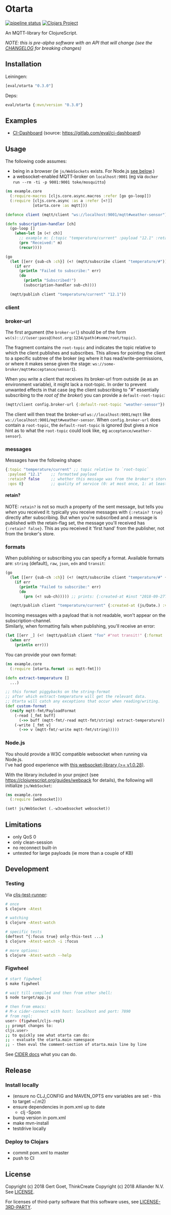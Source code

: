 # Otarta

[![pipeline status](https://gitlab.com/eval/otarta/badges/master/pipeline.svg)](https://gitlab.com/eval/otarta/commits/master)
[![Clojars Project](https://img.shields.io/clojars/v/eval/otarta.svg)](https://clojars.org/eval/otarta)


An MQTT-library for ClojureScript.

_NOTE: this is pre-alpha software with an API that will change (see the [CHANGELOG](./CHANGELOG.md) for breaking changes)_

## Installation

Leiningen:
```clojure
[eval/otarta "0.3.0"]
```

Deps:
```clojure
eval/otarta {:mvn/version "0.3.0"}
```

## Examples

* [CI-Dashboard](https://eval.gitlab.io/ci-dashboard/) (source: https://gitlab.com/eval/ci-dashboard)

## Usage

The following code assumes:
- being in a browser (ie `js/WebSockets` exists. For Node.js [see below](README.md#nodejs).)
- a websocket-enabled MQTT-broker on `localhost:9001` (eg via `docker run --rm -ti -p 9001:9001 toke/mosquitto`)

```clojure
(ns example.core
  (:require-macros [cljs.core.async.macros :refer [go go-loop]])
  (:require [cljs.core.async :as a :refer [<!]]
            [otarta.core :as mqtt]))

(defonce client (mqtt/client "ws://localhost:9001/mqtt#weather-sensor"))

(defn subscription-handler [ch]
  (go-loop []
    (when-let [m (<! ch)]
      ;; example m: {:topic "temperature/current" :payload "12.1" :retain? false :qos 0}
      (prn "Received:" m)
      (recur))))

(go
  (let [[err {sub-ch :ch}] (<! (mqtt/subscribe client "temperature/#"))]
    (if err
      (println "Failed to subscribe:" err)
      (do
        (println "Subscribed!")
        (subscription-handler sub-ch))))

  (mqtt/publish client "temperature/current" "12.1"))
```

### client

### broker-url

The first argument (the `broker-url`) should be of the form `ws(s):://(user:pass@)host.org:1234/path(#some/root/topic)`.

The fragment contains the `root-topic` and indicates the topic relative to which the client publishes and subscribes. This allows for pointing the client to a specific subtree of the broker (eg where it has read/write-permissions, or where it makes sense given the stage: `ws://some-broker/mqtt#acceptance/sensor1`).

When you write a client that receives its broker-url from outside (ie as an environment variable), it might lack a root-topic. In order to prevent unwanted effects in that case (eg the client subscribing to "#" essentially subscribing to the *root of the broker*) you can provide a `default-root-topic`:
```clojure
(mqtt/client config.broker-url {:default-root-topic "weather-sensor"})
```
The client will then treat the broker-url `ws://localhost:9001/mqtt` like `ws://localhost:9001/mqtt#weather-sensor`.
When `config.broker-url` does contain a `root-topic`, the `default-root-topic` is ignored (but gives a nice hint as to what the `root-topic` could look like, eg `acceptance/weather-sensor`).


### messages

Messages have the following shape:

```clojure
{:topic "temperature/current" ;; topic relative to `root-topic`
 :payload "12.1"    ;; formatted payload
 :retain? false     ;; whether this message was from the broker's store or 'real-time' from publisher
 :qos 0}            ;; quality of service (0: at most once, 1: at least once, 2: exactly once) 
```

#### retain?

NOTE: `retain?` is not so much a property of the sent message, but tells you *when* you received it: typically you receive messages with `{:retain? true}` directly after subscribing. But when you're subscribed and a message is published with the retain-flag set, the message you'll received has `{:retain? false}`. This as you received it 'first hand' from the publisher, not from the broker's store.  

### formats

When publishing or subscribing you can specify a format. Available formats are: `string` (default), `raw`, `json`, `edn` and `transit`:
```clojure
(go
  (let [[err {sub-ch :ch}] (<! (mqtt/subscribe client "temperature/#" {:format :transit}))]
    (if err
      (println "Failed to subscribe:" err)
      (do
        (prn (<! sub-ch))))) ;; prints: {:created-at #inst "2018-09-27T13:13:21.932-00:00", :value 12.1}

  (mqtt/publish client "temperature/current" {:created-at (js/Date.) :value 12.1} {:format :transit}))
```

Incoming messages with a payload that is not readable, won't appear on the subscription-channel.  
Similarly, when formatting fails when publishing, you'll receive an error:

```clojure
(let [[err _] (<! (mqtt/publish client "foo" #"not transit!" {:format :transit}))]
  (when err
    (println err)))
```

You can provide your own format:
```clojure
(ns example.core
  (:require [otarta.format :as mqtt-fmt]))

(defn extract-temperature []
  ...)

;; this format piggybacks on the string-format
;; after which extract-temperature will get the relevant data.
;; Otarta will catch any exceptions that occur when reading/writing.
(def custom-format
  (reify mqtt-fmt/PayloadFormat
    (-read [_fmt buff]
      (->> buff (mqtt-fmt/-read mqtt-fmt/string) extract-temperature))
    (-write [_fmt v]
      (->> v (mqtt-fmt/-write mqtt-fmt/string)))))
```

### Node.js

You should provide a W3C compatible websocket when running via Node.js.  
I've had good experience with [this websocket-library (>= v1.0.28)](https://www.npmjs.com/package/websocket).

With the library included in your project (see https://clojurescript.org/guides/webpack for details), the following will initialize `js/WebSocket`:

```clojure
(ns example.core
  (:require [websocket]))

(set! js/WebSocket (.-w3cwebsocket websocket))
```

## Limitations

- only QoS 0
- only clean-session
- no reconnect built-in
- untested for large payloads (ie more than a couple of KB)

## Development

### Testing

Via [cljs-test-runner](https://github.com/Olical/cljs-test-runner/):

```bash
# once
$ clojure -Atest

# watching
$ clojure -Atest-watch

# specific tests
(deftest ^{:focus true} only-this-test ...)
$ clojure -Atest-watch -i :focus

# more options:
$ clojure -Atest-watch --help
```

### Figwheel

```bash
# start figwheel
$ make figwheel

# wait till compiled and then from other shell:
$ node target/app.js

# then from emacs:
# M-x cider-connect with host: localhost and port: 7890
# from repl:
user> (figwheel/cljs-repl)
;; prompt changes to:
cljs.user>
;; to quickly see what otarta can do:
;; - evaluate the otarta.main namespace
;; - then eval the comment-section of otarta.main line by line
```

See [CIDER docs](https://cider.readthedocs.io/en/latest/interactive_programming/) what you can do.


## Release

### Install locally

- (ensure no CLJ_CONFIG and MAVEN_OPTS env variables are set - this to target ~/.m2)
- ensure dependencies in pom.xml up to date
  - clj -Spom
- bump version in pom.xml
- make mvn-install
- testdrive locally

### Deploy to Clojars

- commit pom.xml to master
- push to CI


## License

Copyright (c) 2018 Gert Goet, ThinkCreate
Copyright (c) 2018 Alliander N.V. 
See [LICENSE](./LICENSE).

For licenses of third-party software that this software uses, see [LICENSE-3RD-PARTY](./LICENSE-3RD-PARTY).
